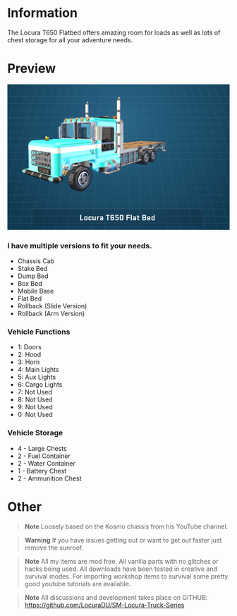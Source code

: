# Information
The Locura T650 Flatbed offers amazing room for loads as well as lots of chest storage for all your adventure needs.

# Preview
![Image of Screen](image.png?raw=true)

### I have multiple versions to fit your needs. 
- Chassis Cab
- Stake Bed
- Dump Bed
- Box Bed
- Mobile Base
- Flat Bed
- Rollback (Slide Version)
- Rollback (Arm Version)

### Vehicle Functions
- 1: Doors
- 2: Hood
- 3: Horn
- 4: Main Lights
- 5: Aux Lights
- 6: Cargo Lights
- 7: Not Used
- 8: Not Used
- 9: Not Used
- 0: Not Used
  
### Vehicle Storage
- 4 - Large Chests
- 2 - Fuel Container
- 2 - Water Container
- 1 - Battery Chest
- 2 - Ammunition Chest

# Other
> **Note**
> Loosely based on the Kosmo chassis from his YouTube channel.

> **Warning**
> If you have issues getting out or want to get out faster just remove the sunroof.

> **Note**
> All my items are mod free. All vanilla parts with no glitches or hacks being used. All downloads have been tested in creative and survival modes. For importing workshop items to survival some pretty good youtube tutorials are available.

> **Note**
> All discussions and development takes place on GITHUB: https://github.com/LocuraDU/SM-Locura-Truck-Series
